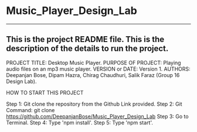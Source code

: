 # Music_Player_Design_Lab

------------------------------------------------------------------------
This is the project README file. This is the description of the details to run the project.
------------------------------------------------------------------------

PROJECT TITLE: Desktop Music Player.
PURPOSE OF PROJECT: Playing audio files on an mp3 music player.
VERSION or DATE: Version 1.
AUTHORS: Deepanjan Bose, Dipam Hazra, Chirag Chaudhuri, Salik Faraz (Group 16 Design Lab).

HOW TO START THIS PROJECT

Step 1: Git clone the repository from the Github Link provided.
Step 2: Git Command: git clone https://github.com/DeepanjanBose/Music_Player_Design_Lab
Step 3: Go to Terminal.
Step 4: Type 'npm install'.
Step 5: Type 'npm start'.
